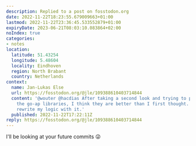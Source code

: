 ```yaml
---
description: Replied to a post on fosstodon.org
date: 2022-11-22T18:23:55.679009663+01:00
lastmod: 2022-11-22T23:36:45.533552879+01:00
expiryDate: 2023-06-21T08:03:10.083864+02:00
noIndex: true
categories:
- notes
location:
  latitude: 51.43254
  longitude: 5.48604
  locality: Eindhoven
  region: North Brabant
  country: Netherlands
context:
  name: Jan-Lukas Else
  url: https://fosstodon.org/@jle/109388610403714844
  content: '@wouter @hacdias After taking a second look and trying to play a bit with
    the go-ap libraries, I think they are better than I first thought. I think I will
    rewrite my logic with it.'
  published: 2022-11-22T17:22:11Z
reply: https://fosstodon.org/@jle/109388610403714844
---
```


I'll be looking at your future commits 😜
